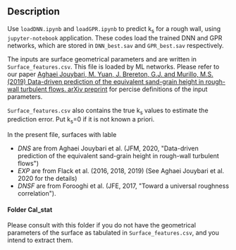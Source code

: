 ## Description
Use `loadDNN.ipynb` and `loadGPR.ipynb` to predict k<sub>s</sub> for a rough wall, using `jupyter-notebook` application. These codes load the trained DNN and GPR networks, which are stored in `DNN_best.sav` and `GPR_best.sav` respectively.

The inputs are surface geometrical parameters and are written in `Surface_features.csv`. This file is loaded by ML networks.
Please refer to our paper [Aghaei Jouybari, M. Yuan, J. Brereton, G.J. and Murillo, M.S. (2019) Data-driven prediction of the equivalent sand-grain height in rough-wall turbulent flows. arXiv preprint](https://arxiv.org/abs/2002.01515) for percise definitions of the input parameters.

`Surface_features.csv` also contains the true k<sub>s</sub> values to estimate the prediction error. Put k<sub>s</sub>=0 if it is not known a priori.

In the present file, surfaces with lable

- <i>DNS</i> are from Aghaei Jouybari et al. (JFM, 2020, "Data-driven prediction of the equivalent sand-grain height in rough-wall turbulent flows")
- <i>EXP</i> are from Flack et al. (2016, 2018, 2019) (See Aghaei Jouybari et al. 2020 for the details)
- <i>DNSF</i> are from Forooghi et al. (JFE, 2017, "Toward a universal roughness correlation").

#### Folder Cal_stat
Please consult with this folder if you do not have the geometrical parameters of the surface as tabulated in `Surface_features.csv`, and you intend to extract them.
